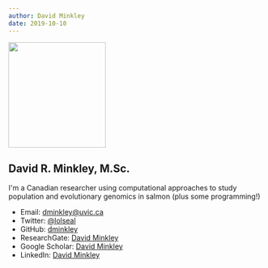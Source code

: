 ```yaml
---
author: David Minkley
date: 2019-10-10
---
```

<img src="norway_profile_photo.png" width=192 height=209 class="profile-pic">

## __David R. Minkley, M.Sc.__

I'm a Canadian researcher using computational approaches to study population and evolutionary genomics in salmon (plus some programming!)

* Email: [dminkley@uvic.ca](mailto:dminkley@uvic.ca)
* Twitter: [@lolseal](https://twitter.com/lolseal)
* GitHub: [dminkley](https://github.com/dminkley)
* ResearchGate: [David Minkley](https://www.researchgate.net/profile/David_Minkley)
* Google Scholar: [David Minkley](https://scholar.google.ca/citations?user=ORmW_Q0AAAAJ)
* LinkedIn: [David Minkley](https://ca.linkedin.com/in/david-minkley-22455aa1)